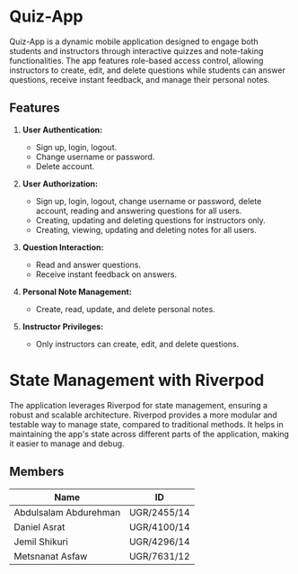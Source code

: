# Quiz-App

Quiz-App is a dynamic mobile application designed to engage both students and instructors through interactive quizzes and note-taking functionalities. The app features role-based access control, allowing instructors to create, edit, and delete questions while students can answer questions, receive instant feedback, and manage their personal notes.

## Features

1. **User Authentication:**
   - Sign up, login, logout.
   - Change username or password.
   - Delete account.

2. **User Authorization:**
   - Sign up, login, logout, change username or password, delete account, reading and answering questions for all users.
   - Creating, updating and deleting questions for instructors only.
   - Creating, viewing, updating and deleting notes for all users.

3. **Question Interaction:**
   - Read and answer questions.
   - Receive instant feedback on answers.

4. **Personal Note Management:**
   - Create, read, update, and delete personal notes.

5. **Instructor Privileges:**
   - Only instructors can create, edit, and delete questions.

# State Management with Riverpod
The application leverages Riverpod for state management, ensuring a robust and scalable architecture. Riverpod provides a more modular and testable way to manage state, compared to traditional methods. It helps in maintaining the app's state across different parts of the application, making it easier to manage and debug.

## Members

| Name                  | ID            |
|-----------------------|---------------|
| Abdulsalam Abdurehman | UGR/2455/14   |
| Daniel Asrat          | UGR/4100/14   |
| Jemil Shikuri         | UGR/4296/14   |
| Metsnanat Asfaw       | UGR/7631/12   |
